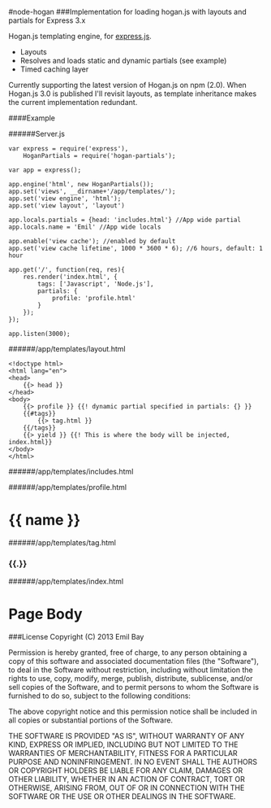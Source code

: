 #node-hogan
###Implementation for loading hogan.js with layouts and partials for Express 3.x

Hogan.js templating engine, for [express.js](http://expressjs.com/).

* Layouts
* Resolves and loads static and dynamic partials (see example)
* Timed caching layer

Currently supporting the latest version of Hogan.js on npm (2.0).
When Hogan.js 3.0 is published I'll revisit layouts, as template inheritance makes the current implementation redundant.

####Example

######Server.js

    var express = require('express'),
        HoganPartials = require('hogan-partials');

    var app = express();

    app.engine('html', new HoganPartials());
    app.set('views', __dirname+'/app/templates/');
    app.set('view engine', 'html');
    app.set('view layout', 'layout')
    
    app.locals.partials = {head: 'includes.html'} //App wide partial
    app.locals.name = 'Emil' //App wide locals

    app.enable('view cache'); //enabled by default
    app.set('view cache lifetime', 1000 * 3600 * 6); //6 hours, default: 1 hour

    app.get('/', function(req, res){
        res.render('index.html', {
            tags: ['Javascript', 'Node.js'],
            partials: {
                profile: 'profile.html'
            }
        });
    });

    app.listen(3000);


######/app/templates/layout.html

    <!doctype html>
    <html lang="en">
    <head>
        {{> head }}
    </head>
    <body>
        {{> profile }} {{! dynamic partial specified in partials: {} }}
        {{#tags}}
            {{> tag.html }}
        {{/tags}}
        {{> yield }} {{! This is where the body will be injected, index.html}}
    </body>
    </html>

######/app/templates/includes.html
    <script>alert('Welcome!')</script>

######/app/templates/profile.html
    <h1>{{ name }}</h1>

######/app/templates/tag.html
    <h3>{{.}}</h3>

######/app/templates/index.html
    <h1>Page Body</h1>


###License
Copyright (C) 2013 Emil Bay

Permission is hereby granted, free of charge, to any person obtaining a copy of this software and associated documentation files (the "Software"), to deal in the Software without restriction, including without limitation the rights to use, copy, modify, merge, publish, distribute, sublicense, and/or sell copies of the Software, and to permit persons to whom the Software is furnished to do so, subject to the following conditions:

The above copyright notice and this permission notice shall be included in all copies or substantial portions of the Software.

THE SOFTWARE IS PROVIDED "AS IS", WITHOUT WARRANTY OF ANY KIND, EXPRESS OR IMPLIED, INCLUDING BUT NOT LIMITED TO THE WARRANTIES OF MERCHANTABILITY, FITNESS FOR A PARTICULAR PURPOSE AND NONINFRINGEMENT. IN NO EVENT SHALL THE AUTHORS OR COPYRIGHT HOLDERS BE LIABLE FOR ANY CLAIM, DAMAGES OR OTHER LIABILITY, WHETHER IN AN ACTION OF CONTRACT, TORT OR OTHERWISE, ARISING FROM, OUT OF OR IN CONNECTION WITH THE SOFTWARE OR THE USE OR OTHER DEALINGS IN THE SOFTWARE.
